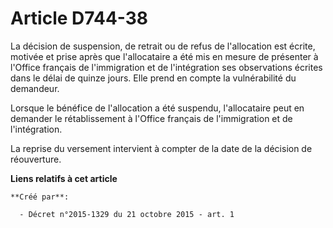 # Article D744-38

La décision de suspension, de retrait ou de refus de l'allocation est écrite, motivée et prise après que l'allocataire a été
mis en mesure de présenter à l'Office français de l'immigration et de l'intégration ses observations écrites dans le délai de
quinze jours. Elle prend en compte la vulnérabilité du demandeur.

Lorsque le bénéfice de l'allocation a été suspendu, l'allocataire peut en demander le rétablissement à l'Office français de
l'immigration et de l'intégration.

La reprise du versement intervient à compter de la date de la décision de réouverture.

**Liens relatifs à cet article**

	**Créé par**:

	  - Décret n°2015-1329 du 21 octobre 2015 - art. 1
